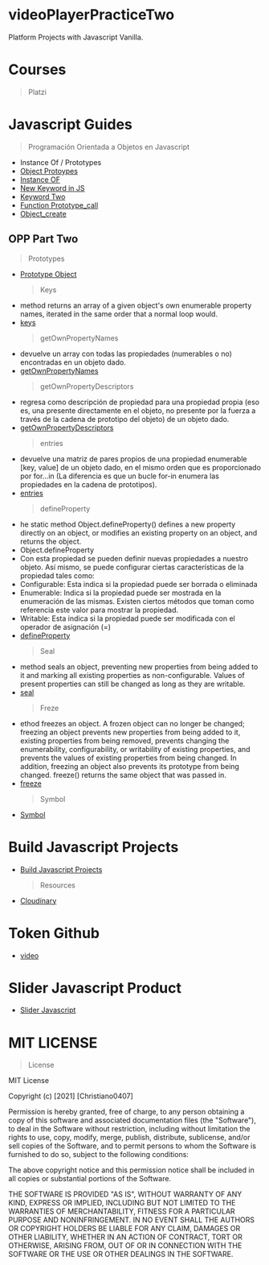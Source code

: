# videoPlayerPracticeTwo

Platform Projects with Javascript Vanilla.

# Courses

> Platzi

# Javascript Guides

> Programación Orientada a Objetos en Javascript

- Instance Of / Prototypes
- [Object Protoypes](https://developer.mozilla.org/en-US/docs/Learn/JavaScript/Objects/Object_prototypes)
- [Instance OF](https://developer.mozilla.org/en-US/docs/Web/JavaScript/Reference/Operators/instanceof)
- [New Keyword in JS](https://stackoverflow.com/questions/1646698/what-is-the-new-keyword-in-javascript)
- [Keyword Two](https://www.liip.ch/en/blog/why-i-dont-use-the-javascript-new-keyword)
- [Function Prototype_call](https://developer.mozilla.org/en-US/docs/Web/JavaScript/Reference/Global_Objects/Function/call)
- [Object_create](https://developer.mozilla.org/en-US/docs/Web/JavaScript/Reference/Global_Objects/Object/create#Polyfill)

## OPP Part Two

> Prototypes

- [Prototype Object](https://developer.mozilla.org/en-US/docs/Web/JavaScript/Reference/Global_Objects/Object)
  > Keys
- method returns an array of a given object's own enumerable property names, iterated in the same order that a normal loop would.
- [keys](https://developer.mozilla.org/en-US/docs/Web/JavaScript/Reference/Global_Objects/Object/keys)
  > getOwnPropertyNames
- devuelve un array con todas las propiedades (numerables o no) encontradas en un objeto dado.
- [getOwnPropertyNames](https://developer.mozilla.org/es/docs/Web/JavaScript/Reference/Global_Objects/Object/getOwnPropertyNames)
  > getOwnPropertyDescriptors
- regresa como descripción de propiedad para una propiedad propia (eso es, una presente directamente en el objeto, no presente por la fuerza a través de la cadena de prototipo del objeto) de un objeto dado.
- [getOwnPropertyDescriptors](https://developer.mozilla.org/es/docs/Web/JavaScript/Reference/Global_Objects/Object/getOwnPropertyDescriptor)
  > entries
- devuelve una matriz de pares propios de una propiedad enumerable [key, value] de un objeto dado, en el mismo orden que es proporcionado por for...in (La diferencia es que un bucle for-in enumera las propiedades en la cadena de prototipos).
- [entries](https://developer.mozilla.org/es/docs/Web/JavaScript/Reference/Global_Objects/Object/entries)
  > defineProperty
- he static method Object.defineProperty() defines a new property directly on an object, or modifies an existing property on an object, and returns the object.
- Object.defineProperty
- Con esta propiedad se pueden definir nuevas propiedades a nuestro objeto. Así mismo, se puede configurar ciertas características de la propiedad tales como:
- Configurable: Esta indica si la propiedad puede ser borrada o eliminada
- Enumerable: Indica si la propiedad puede ser mostrada en la enumeración de las mismas. Existen ciertos métodos que toman como referencia este valor para mostrar la propiedad.
- Writable: Esta indica si la propiedad puede ser modificada con el operador de asignación (=)
- [defineProperty](https://developer.mozilla.org/en-US/docs/Web/JavaScript/Reference/Global_Objects/Object/defineProperty)
  > Seal
- method seals an object, preventing new properties from being added to it and marking all existing properties as non-configurable. Values of present properties can still be changed as long as they are writable.
- [seal](https://developer.mozilla.org/en-US/docs/Web/JavaScript/Reference/Global_Objects/Object/seal)
  > Freze
- ethod freezes an object. A frozen object can no longer be changed; freezing an object prevents new properties from being added to it, existing properties from being removed, prevents changing the enumerability, configurability, or writability of existing properties, and prevents the values of existing properties from being changed. In addition, freezing an object also prevents its prototype from being changed. freeze() returns the same object that was passed in.
- [freeze](https://developer.mozilla.org/en-US/docs/Web/JavaScript/Reference/Global_Objects/Object/freeze)
  > Symbol
- [Symbol](https://developer.mozilla.org/en-US/docs/Web/JavaScript/Reference/Global_Objects/Symbol)

# Build Javascript Projects

- [Build Javascript Projects](https://www.youtube.com/watch?v=3PHXvlpOkf4&t=2651s)
  > Resources
- [Cloudinary](https://cloudinary.com/)

# Token Github

- [video](https://www.youtube.com/watch?v=hlYkxZrdeBI)

# Slider Javascript Product

- [Slider Javascript](https://www.youtube.com/watch?v=LPBGK1gqXoU&t=8s)

# MIT LICENSE

> License

MIT License

Copyright (c) [2021] [Christiano0407]

Permission is hereby granted, free of charge, to any person obtaining a copy of this software and associated documentation files (the "Software"), to deal in the Software without restriction, including without limitation the rights to use, copy, modify, merge, publish, distribute, sublicense, and/or sell copies of the Software, and to permit persons to whom the Software is furnished to do so, subject to the following conditions:

The above copyright notice and this permission notice shall be included in all copies or substantial portions of the Software.

THE SOFTWARE IS PROVIDED "AS IS", WITHOUT WARRANTY OF ANY KIND, EXPRESS OR IMPLIED, INCLUDING BUT NOT LIMITED TO THE WARRANTIES OF MERCHANTABILITY, FITNESS FOR A PARTICULAR PURPOSE AND NONINFRINGEMENT. IN NO EVENT SHALL THE AUTHORS OR COPYRIGHT HOLDERS BE LIABLE FOR ANY CLAIM, DAMAGES OR OTHER LIABILITY, WHETHER IN AN ACTION OF CONTRACT, TORT OR OTHERWISE, ARISING FROM, OUT OF OR IN CONNECTION WITH THE SOFTWARE OR THE USE OR OTHER DEALINGS IN THE SOFTWARE.
